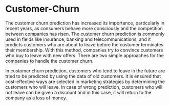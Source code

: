 # Customer-Churn

The customer churn prediction has increased its importance, particularly in recent years, as consumers behave more consciously and the competition between companies has risen. The customer churn prediction is commonly used in fields like insurance, banking and telecommunications, and it predicts customers who are about to leave before the customer terminates their membership. With this method, companies try to convince customers who buy to leave with new offers. There are two simple approaches for the companies to handle the customer churn.

In customer churn prediction, customers who tend to leave in the future are tried to be predicted by using the data of old customers. It is ensured that cost-effective ways are selected in marketing strategies by determining the customers who will leave. In case of wrong prediction, customers who will not leave can be given a discount and in this case, it will return to the company as a loss of money. 
